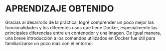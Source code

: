 # APRENDIZAJE OBTENIDO
Gracias al desarrollo de la práctica, logré comprender un poco mejor las funcionalidades y los diferentes usos que tiene Docker, especialmente las principales diferencias entre un contenedor y una imagen. De igual manera, una breve introducción a los comandos utilizados en Docker fue útil para familiarizarse un poco más con el entorno.

